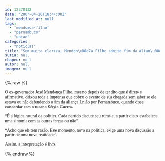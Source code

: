 ```yaml
---
id: 12378132
date: "2007-04-26T18:44:00Z"
last_modified_at: null
tags:
  - "mendonca-filho"
  - "pernambuco"
  - "uniao"
categories:
  - "noticias"
title: "Sem muita clareza, Mendon\u00e7a Filho admite fim da alian\u00e7a Uni\u00e3o por Pernambuco"
sutia: null
chapeu: null
autor: null
imagem: null
---
```

{% raw %}
<p><P><FONT face=Verdana>O ex-governador José Mendonça Filho, mesmo depois de ter dito que é direto e afirmativo, deixou toda a imprensa que cobriu o evento de sua chegada sem saber se ele estava ou não defendendo o fim da aliança União por Pernambuco, quando disse concordar com o tucano Sérgio Guerra.</FONT></P></p>
<p><P><FONT face=Verdana>“É a lógica natural da política. Cada partido discute seu rumo e, a partir disto, estabelece uma sintonia com as outras forças ou não”.</FONT></P></p>
<p><P><FONT face=Verdana>“Acho que ele tem razão. Este momento, novo na política, exige uma nova discussão a partir de uma nova realidade”.</FONT></P></p>
<p><P><FONT face=Verdana>Assim, a interpretação é livre.</FONT></P> </p>
{% endraw %}